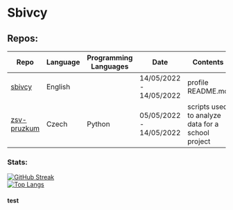 # Sbivcy

## Repos:
| Repo                                                 | Language | Programming Languages | Date                    | Contents                                          |
|------------------------------------------------------|----------|-----------------------|-------------------------|---------------------------------------------------|
| [sbivcy](https://github.com/sbivcy/sbivcy)           | English  |                       | 14/05/2022 - 14/05/2022 | profile README.md                                 |
| [zsv-pruzkum](https://github.com/sbivcy/zsv-pruzkum) | Czech    | Python                | 05/05/2022 - 14/05/2022 | scripts used to analyze data for a school project |


### Stats:
 
[![GitHub Streak](http://github-readme-streak-stats.herokuapp.com?user=sbivcy&theme=dark&background=000000)](https://git.io/streak-stats)  
[![Top Langs](https://github-readme-stats.vercel.app/api/top-langs/?username=sbivcy&layout=compact&theme=vision-friendly-dark)](https://github.com/anuraghazra/github-readme-stats)

#### test